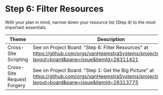 # Step 6: Filter Resources

With your plan in mind, narrow down your resource list (Step 4) to the most important essentials.

| Theme | Description |
| --- | --- |
| Cross-Site Scripting | See on Project Board: "Step 6: Filter Resources" at https://github.com/orgs/vanHeemstraSystems/projects/28/views/1?layout=board&pane=issue&itemId=28311421 |
| Cross-Site Request Forgery | See on Project Board: "Step 1: Get the Big Picture" at https://github.com/orgs/vanHeemstraSystems/projects/29/views/1?layout=board&pane=issue&itemId=28313775 |
